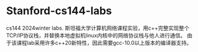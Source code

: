 # Stanford-cs144-labs
cs144 2024winter labs.
斯坦福大学计算机网络课程实验，用c++完整实现整个TCP/IP协议栈，并替换本地虚拟机linux内核中的网络协议栈与他人进行通信。
由于该课程lab采用许多c++20新特性，因此需要gcc-10.0以上版本的编译器支持。
